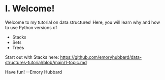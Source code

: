 # I. Welcome!

Welcome to my tutorial on data structures! Here, you will learn why and how to use Python versions of

- Stacks
- Sets
- Trees

Start out with Stacks here: <a href=https://github.com/emoryhubbard/data-structures-tutorial/blob/main/1-topic.md>https://github.com/emoryhubbard/data-structures-tutorial/blob/main/1-topic.md</a>

Have fun!
--Emory Hubbard
